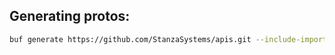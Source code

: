 ## Generating protos:
```sh
buf generate https://github.com/StanzaSystems/apis.git --include-imports
```
